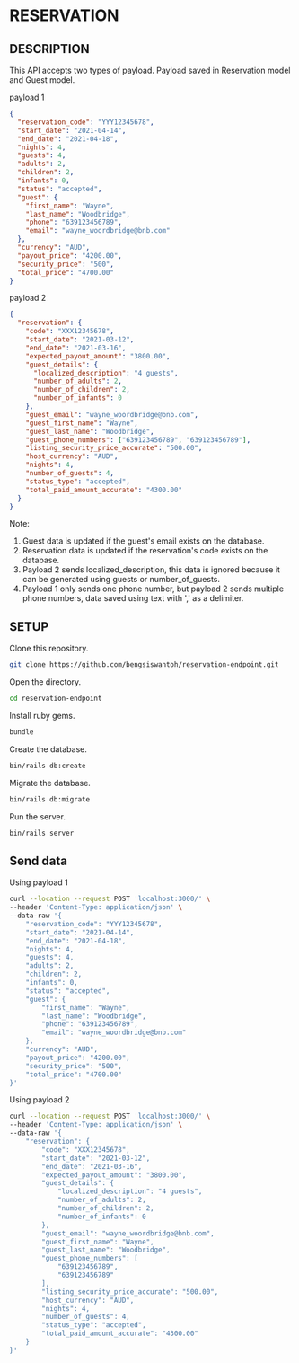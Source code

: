 # RESERVATION

## DESCRIPTION

This API accepts two types of payload. Payload saved in Reservation model and Guest model.

payload 1

```json
{
  "reservation_code": "YYY12345678",
  "start_date": "2021-04-14",
  "end_date": "2021-04-18",
  "nights": 4,
  "guests": 4,
  "adults": 2,
  "children": 2,
  "infants": 0,
  "status": "accepted",
  "guest": {
    "first_name": "Wayne",
    "last_name": "Woodbridge",
    "phone": "639123456789",
    "email": "wayne_woordbridge@bnb.com"
  },
  "currency": "AUD",
  "payout_price": "4200.00",
  "security_price": "500",
  "total_price": "4700.00"
}
```

payload 2

```json
{
  "reservation": {
    "code": "XXX12345678",
    "start_date": "2021-03-12",
    "end_date": "2021-03-16",
    "expected_payout_amount": "3800.00",
    "guest_details": {
      "localized_description": "4 guests",
      "number_of_adults": 2,
      "number_of_children": 2,
      "number_of_infants": 0
    },
    "guest_email": "wayne_woordbridge@bnb.com",
    "guest_first_name": "Wayne",
    "guest_last_name": "Woodbridge",
    "guest_phone_numbers": ["639123456789", "639123456789"],
    "listing_security_price_accurate": "500.00",
    "host_currency": "AUD",
    "nights": 4,
    "number_of_guests": 4,
    "status_type": "accepted",
    "total_paid_amount_accurate": "4300.00"
  }
}
```

Note:

1. Guest data is updated if the guest's email exists on the database.
1. Reservation data is updated if the reservation's code exists on the database.
1. Payload 2 sends localized_description, this data is ignored because it can be generated using guests or number_of_guests.
1. Payload 1 only sends one phone number, but payload 2 sends multiple phone numbers, data saved using text with ',' as a delimiter.

## SETUP

Clone this repository.

```sh
git clone https://github.com/bengsiswantoh/reservation-endpoint.git
```

Open the directory.

```sh
cd reservation-endpoint
```

Install ruby gems.

```sh
bundle
```

Create the database.

```sh
bin/rails db:create
```

Migrate the database.

```sh
bin/rails db:migrate
```

Run the server.

```sh
bin/rails server
```

## Send data

Using payload 1

```sh
curl --location --request POST 'localhost:3000/' \
--header 'Content-Type: application/json' \
--data-raw '{
    "reservation_code": "YYY12345678",
    "start_date": "2021-04-14",
    "end_date": "2021-04-18",
    "nights": 4,
    "guests": 4,
    "adults": 2,
    "children": 2,
    "infants": 0,
    "status": "accepted",
    "guest": {
        "first_name": "Wayne",
        "last_name": "Woodbridge",
        "phone": "639123456789",
        "email": "wayne_woordbridge@bnb.com"
    },
    "currency": "AUD",
    "payout_price": "4200.00",
    "security_price": "500",
    "total_price": "4700.00"
}'
```

Using payload 2

```sh
curl --location --request POST 'localhost:3000/' \
--header 'Content-Type: application/json' \
--data-raw '{
    "reservation": {
        "code": "XXX12345678",
        "start_date": "2021-03-12",
        "end_date": "2021-03-16",
        "expected_payout_amount": "3800.00",
        "guest_details": {
            "localized_description": "4 guests",
            "number_of_adults": 2,
            "number_of_children": 2,
            "number_of_infants": 0
        },
        "guest_email": "wayne_woordbridge@bnb.com",
        "guest_first_name": "Wayne",
        "guest_last_name": "Woodbridge",
        "guest_phone_numbers": [
            "639123456789",
            "639123456789"
        ],
        "listing_security_price_accurate": "500.00",
        "host_currency": "AUD",
        "nights": 4,
        "number_of_guests": 4,
        "status_type": "accepted",
        "total_paid_amount_accurate": "4300.00"
    }
}'
```
